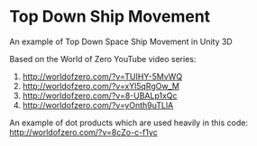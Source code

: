 # Top Down Ship Movement

An example of Top Down Space Ship Movement in Unity 3D

Based on the World of Zero YouTube video series:

1. http://worldofzero.com/?v=TUIHY-5MvWQ
2. http://worldofzero.com/?v=xYl5qRgOw_M
3. http://worldofzero.com/?v=8-UBALp1xQc
4. http://worldofzero.com/?v=yOnth9uTLlA

An example of dot products which are used heavily in this code: http://worldofzero.com/?v=8cZo-c-f1yc